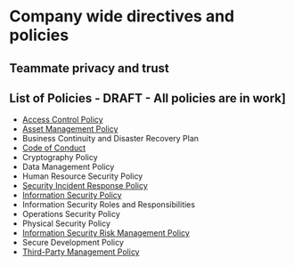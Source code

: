 # Company wide directives and policies

## Teammate privacy and trust

## List of Policies - DRAFT - All policies are in work]

- [Access Control Policy](../policies/access-control-policy.md)
- [Asset Management Policy](../policies/asset-management-policy.md)
- Business Continuity and Disaster Recovery Plan
- [Code of Conduct](../communication/code_of_conduct.md)
- Cryptography Policy
- Data Management Policy
- Human Resource Security Policy
- [Security Incident Response Policy](../../departments/product-engineering/engineering/cloud/security/security-incident-response.md)
- [Information Security Policy](https://docs.google.com/document/d/1FUwPGTWUYWJJ2VpTIXR8ZPIOaUS3e904/edit?usp=sharing)
- Information Security Roles and Responsibilities
- Operations Security Policy
- Physical Security Policy
- [Information Security Risk Management Policy](https://docs.google.com/document/d/1dWTVx2Uzz8Eo0pG4x1b4i8CBbi4pO-U7jktbO4ihTG4/edit?usp=sharing)
- Secure Development Policy
- [Third-Party Management Policy](third-party-management-policy.md)
